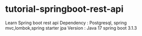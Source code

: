 # tutorial-springboot-rest-api
Learn Spring boot rest api 
Dependency : Postgresql, spring mvc,lombok,spring starter jpa
Version : Java 17 spring boot 3.1.3

